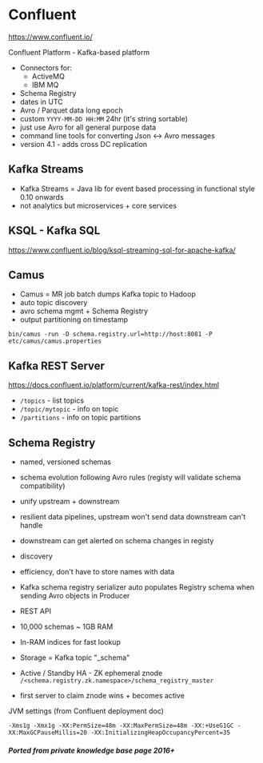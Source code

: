 # Confluent

<https://www.confluent.io/>

Confluent Platform - Kafka-based platform

- Connectors for:
  - ActiveMQ
  - IBM MQ
- Schema Registry
- dates in UTC
- Avro / Parquet data long epoch
- custom `YYYY-MM-DD HH:MM` 24hr (it's string sortable)
- just use Avro for all general purpose data
- command line tools for converting Json <-> Avro messages
- version 4.1 - adds cross DC replication

## Kafka Streams

- Kafka Streams = Java lib for event based processing in functional style 0.10 onwards
- not analytics but microservices + core services

## KSQL - Kafka SQL

<https://www.confluent.io/blog/ksql-streaming-sql-for-apache-kafka/>

## Camus

- Camus = MR job batch dumps Kafka topic to Hadoop
- auto topic discovery
- avro schema mgmt + Schema Registry
- output partitioning on timestamp

```shell
bin/camus -run -D schema.registry.url=http://host:8081 -P etc/camus/camus.properties
```

## Kafka REST Server

<https://docs.confluent.io/platform/current/kafka-rest/index.html>

- `/topics` - list topics
- `/topic/mytopic` - info on topic
- `/partitions` - info on topic partitions

## Schema Registry

- named, versioned schemas
- schema evolution following Avro rules (registy will validate schema compatibility)
- unify upstream + downstream
- resilient data pipelines, upstream won't send data downstream can't handle
- downstream can get alerted on schema changes in registy
- discovery
- efficiency, don't have to store names with data

- Kafka schema registry serializer auto populates Registry schema when sending Avro objects in Producer

- REST API
- 10,000 schemas ~ 1GB RAM
- In-RAM indices for fast lookup
- Storage = Kafka topic "_schema"
- Active / Standby HA - ZK ephemeral znode `/<schema.registry.zk.namespace>/schema_registry_master`
- first server to claim znode wins + becomes active

JVM settings (from Confluent deployment doc)

```
-Xms1g -Xmx1g -XX:PermSize=48m -XX:MaxPermSize=48m -XX:+UseG1GC -XX:MaxGCPauseMillis=20 -XX:InitializingHeapOccupancyPercent=35
```

##### Ported from private knowledge base page 2016+
